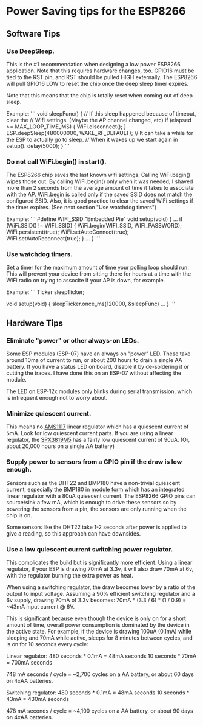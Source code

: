 # Power Saving tips for the ESP8266

## Software Tips

### Use DeepSleep.

This is the #1 recommendation when designing a low power ESP8266 application.
Note that this requires hardware changes, too.  GPIO16 must be tied to the RST
pin, and RST should be pulled HIGH externally.  The ESP8266 will pull GPIO16
LOW to reset the chip once the deep sleep timer expires.

Note that this means that the chip is totally reset when coming out of deep
sleep.

Example:
'''
void sleepFunc() {
  // If this sleep happened because of timeout, clear the
  // Wifi settings.  (Maybe the AP channel changed, etc)
  if (elapsed >= MAX_LOOP_TIME_MS) {
    WiFi.disconnect();
  }
  ESP.deepSleep(480000000, WAKE_RF_DEFAULT);
  // It can take a while for the ESP to actually go to sleep.
  // When it wakes up we start again in setup().
  delay(5000);
}
'''

### Do not call WiFi.begin() in start().

The ESP8266 chip saves the last known wifi settings.  Calling WiFi.begin()
wipes those out.  By calling WiFi.begin() only when it was needed, I shaved
more than 2 seconds from the average amount of time it takes to associate with
the AP.  WiFi.begin is called only if the saved SSID does not match the
configured SSID.  Also, it is good practice to clear the saved WiFi settings if
the timer expires.  (See next section "Use watchdog timers")

Example:
'''
#define WIFI_SSID           "Embedded Pie"
void setup(void) {
  ...
  if (WiFi.SSID() != WIFI_SSID) {
    WiFi.begin(WIFI_SSID, WIFI_PASSWORD);
    WiFi.persistent(true);
    WiFi.setAutoConnect(true);
    WiFi.setAutoReconnect(true);
  }
  ...
}
'''

### Use watchdog timers.

Set a timer for the maximum amount of time your polling loop
should run.  This will prevent your device from sitting there for
hours at a time with the WiFi radio on trying to associte if your
AP is down, for example.

Example:
'''
Ticker sleepTicker;

void setup(void) {
 sleepTicker.once_ms(120000, &sleepFunc)
 ...
}
'''

## Hardware Tips

### Eliminate "power" or other always-on LEDs.

Some ESP modules (ESP-07) have an always on "power" LED.  These take around
10ma of current to run, or about 200 hours to drain a single AA battery.  If
you have a status LED on board, disable it by de-soldering it or cutting the
traces.  I have done this on an ESP-07 without affecting the module.

The LED on ESP-12x modules only blinks during serial transmission,
which is infrequent enough not to worry about.

### Minimize quiescent current.

This means no [AMS1117](http://www.advanced-monolithic.com/pdf/ds1117.pdf)
linear regulator which has a quiescent current of 5mA.  Look for low quiescent
current parts.  If you are using a linear regulator, the
[SPX3819M5](https://www.digikey.com/product-detail/en/exar-corporation/SPX3819M5-L-3-3%2FTR/1016-1873-1-ND/3586590)
has a fairly low quiescent current of 90uA.  (Or, about 20,000 hours on a
single AA battery)

### Supply power to sensors from a GPIO pin if the draw is low enough.

Sensors such as the DHT22 and BMP180 have a non-trivial quiescent current,
especially the BMP180 in
[module form](http://www.electrodragon.com/product/bmp180-barometric-pressure-sensor-board/)
which has an integrated linear regulator with a 80uA quiescent current.  The
ESP8266 GPIO pins can source/sink a few mA, which is enough to drive these
sensors so by powering the sensors from a pin, the sensors are only running
when the chip is on.

Some sensors like the DHT22 take 1-2 seconds after power is applied to give a
reading, so this approach can have downsides.

### Use a low quiescent current switching power regulator.

This complicates the build but is significantly more efficient.  Using a linear
regulator, if your ESP is drawing 70mA at 3.3v, it will also draw 70mA at 6v,
with the regulator burning the extra power as heat.

When using a switching regulator, the draw becomes lower by a ratio of the
output to input voltage.  Assuming a 90% efficient switching regulator and a 6v
supply, drawing 70mA of 3.3v becomes:
70mA * (3.3 / 6) * (1 / 0.9) = ~43mA input current @ 6V.

This is significant because even though the device is only on for a short
amount of time, overall power consumption is dominated by the device in the
active state.  For example, if the device is drawing 100uA (0.1mA) while
sleeping and 70mA while active, sleeps for 8 minutes between cycles, and is on
for 10 seconds every cycle:

Linear regulator:
480 seconds * 0.1mA = 48mA seconds
10 seconds * 70mA = 700mA seconds

748 mA seconds / cycle = ~2,700 cycles on a AA battery, or about
60 days on 4xAA batteries.

Switching regulator:
480 seconds * 0.1mA = 48mA seconds
10 seconds * 43mA = 430mA seconds

478 mA seconds / cycle = ~4,100 cycles on a AA battery, or about
90 days on 4xAA batteries.
